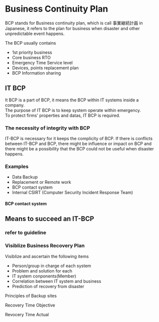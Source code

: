 # Business Continuity Plan
BCP stands for Business continuity plan, which is call 事業継続計画 in Japanese, it refers to the plan for business when disaster and other unpredictable event happens.

The BCP usually contains 
- 1st priority business
- Core business RTO
- Emergency Time Service level
- Devices, points replacement plan
- BCP Information sharing


## IT BCP
It BCP is a part of BCP, it means the BCP within IT systems inside a company.   
The purpose of IT BCP is to keep system operate within emergency.  
To protect firms' properties and datas, IT BCP is required.  

### The necessity of integrity with BCP
IT-BCP is necessary for it keeps the complicity of BCP. If there is conflicts between IT-BCP and BCP, there might be influence or impact on BCP and there might be a possibility that the BCP could not be useful when disaster happens.

### Examples
 - Data Backup
 - Replacement or Remote work
 - BCP contact system
 - Internal CSIRT (Computer Security Incident Response Team)
#### BCP contact system


## Means to succeed an IT-BCP

### refer to guideline

### Visiblize Business Recovery Plan
  Visiblize and ascertain the following items
  - Person/group in charge of each system
  - Problem and solution for each
  - IT system conponents(Member)
  - Correlation between IT system and business
  - Prediction of recovery from disaster


Principles of Backup sites

Recovery Time Objective

Revocery Time Actual
